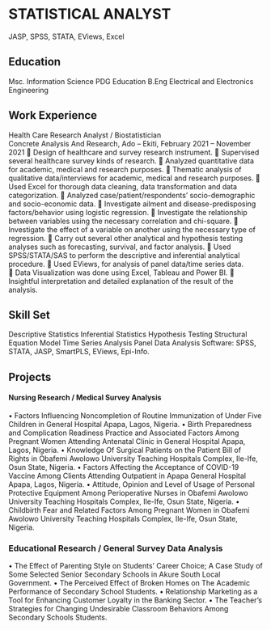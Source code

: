 # STATISTICAL ANALYST
JASP, SPSS, STATA, EViews, Excel 
## Education
Msc. Information Science
PDG Education
B.Eng Electrical and Electronics Engineering 

## Work Experience 
Health Care Research Analyst / Biostatistician  
Concrete Analysis And Research, Ado – Ekiti,  		       February 2021 – November 2021 
	Design of healthcare and survey research instrument.
	Supervised several healthcare survey kinds of research. 
	Analyzed quantitative data for academic, medical and research purposes. 
	Thematic analysis of qualitative data/interviews for academic, medical and research purposes. 
	Used Excel for thorough data cleaning, data transformation and data categorization. 
	Analyzed case/patient/respondents’ socio-demographic and socio-economic data. 
	Investigate ailment and disease-predisposing factors/behavior using logistic regression. 
	Investigate the relationship between variables using the necessary correlation and chi-square. 
	Investigate the effect of a variable on another using the necessary type of regression. 
	Carry out several other analytical and hypothesis testing analyses such as forecasting, survival, and factor analysis. 
	Used SPSS/STATA/SAS to perform the descriptive and inferential analytical procedure. 
	Used EViews, for analysis of panel data/time series data.  
	Data Visualization was done using Excel, Tableau and Power BI. 
	Insightful interpretation and detailed explanation of the result of the analysis. 


## Skill Set
Descriptive Statistics 
Inferential Statistics 
Hypothesis Testing 
Structural Equation Model
Time Series Analysis
Panel Data Analysis 
Software: SPSS, STATA, JASP, SmartPLS, EViews, Epi-Info. 

## Projects  
#### Nursing Research / Medical Survey Analysis 
•	Factors Influencing Noncompletion of Routine Immunization of Under Five Children in General Hospital Apapa, Lagos, Nigeria.
•	Birth Preparedness and Complication Readiness Practice and Associated Factors Among Pregnant Women Attending Antenatal Clinic in General Hospital Apapa, Lagos, Nigeria.
•	Knowledge Of Surgical Patients on the Patient Bill of Rights in Obafemi Awolowo University Teaching Hospitals Complex, Ile-Ife, Osun State, Nigeria. 
•	Factors Affecting the Acceptance of COVID-19 Vaccine Among Clients Attending Outpatient in Apapa General Hospital Apapa, Lagos, Nigeria. 
•	Attitude, Opinion and Level of Usage of Personal Protective Equipment Among Perioperative Nurses in Obafemi Awolowo University Teaching Hospitals Complex, Ile-Ife, Osun State, Nigeria. 
•	Childbirth Fear and Related Factors Among Pregnant Women in Obafemi Awolowo University Teaching Hospitals Complex, Ile-Ife, Osun State, Nigeria.  
### Educational Research / General Survey Data Analysis  
•	The Effect of Parenting Style on Students’ Career Choice; A Case Study of Some Selected Senior Secondary Schools in Akure South Local Government. 
•	The Perceived Effect of Broken Homes on The Academic Performance of Secondary School Students. 
•	Relationship Marketing as a Tool for Enhancing Customer Loyalty in the Banking Sector. 
•	The Teacher’s Strategies for Changing Undesirable Classroom Behaviors Among Secondary Schools Students.   


